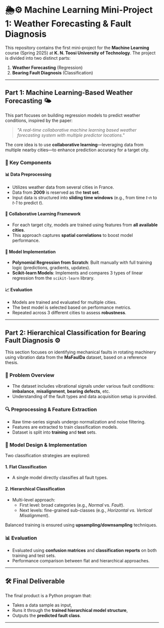 # 🌦️⚙️ Machine Learning Mini-Project 1: Weather Forecasting & Fault Diagnosis

This repository contains the first mini-project for the **Machine Learning** course (Spring 2025) at **K. N. Toosi University of Technology**. The project is divided into two distinct parts:

1. **Weather Forecasting** (Regression)
2. **Bearing Fault Diagnosis** (Classification)

---

## Part 1: Machine Learning-Based Weather Forecasting 🌤️

This part focuses on building regression models to predict weather conditions, inspired by the paper:

> *"A real-time collaborative machine learning based weather forecasting system with multiple predictor locations."*

The core idea is to use **collaborative learning**—leveraging data from multiple nearby cities—to enhance prediction accuracy for a target city.

### 🔧 Key Components

#### 📊 Data Preprocessing
- Utilizes weather data from several cities in France.
- Data from **2009** is reserved as the **test set**.
- Input data is structured into **sliding time windows** (e.g., from time *t-n* to *t-1* to predict *t*).

#### 🤝 Collaborative Learning Framework
- For each target city, models are trained using features from **all available cities**.
- This approach captures **spatial correlations** to boost model performance.

#### 🧠 Model Implementation
- **Polynomial Regression from Scratch**: Built manually with full training logic (predictions, gradients, updates).
- **Scikit-learn Models**: Implements and compares 3 types of linear regression from the `scikit-learn` library.

#### 📈 Evaluation
- Models are trained and evaluated for multiple cities.
- The best model is selected based on performance metrics.
- Repeated across 3 different cities to assess **robustness**.

---

## Part 2: Hierarchical Classification for Bearing Fault Diagnosis ⚙️

This section focuses on identifying mechanical faults in rotating machinery using vibration data from the **MaFaulDa** dataset, based on a reference thesis.

### 🧩 Problem Overview
- The dataset includes vibrational signals under various fault conditions: **imbalance**, **misalignment**, **bearing defects**, etc.
- Understanding of the fault types and data acquisition setup is provided.

### 🔍 Preprocessing & Feature Extraction
- Raw time-series signals undergo normalization and noise filtering.
- Features are extracted to train classification models.
- Dataset is split into **training** and **test** sets.

### 🧠 Model Design & Implementation

Two classification strategies are explored:

#### 1. **Flat Classification**
- A single model directly classifies all fault types.

#### 2. **Hierarchical Classification**
- Multi-level approach:
  - First level: broad categories (e.g., *Normal* vs. *Fault*).
  - Next levels: fine-grained sub-classes (e.g., *Horizontal vs. Vertical Misalignment*).

Balanced training is ensured using **upsampling/downsampling** techniques.

### 📊 Evaluation
- Evaluated using **confusion matrices** and **classification reports** on both training and test sets.
- Performance comparison between flat and hierarchical approaches.

---

## 🛠️ Final Deliverable

The final product is a Python program that:
- Takes a data sample as input,
- Runs it through the **trained hierarchical model structure**,
- Outputs the **predicted fault class**.

---



